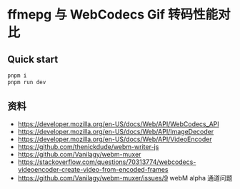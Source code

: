# ffmepg 与 WebCodecs Gif 转码性能对比

## Quick start

```bash
pnpm i
pnpm run dev
```

## 资料
- https://developer.mozilla.org/en-US/docs/Web/API/WebCodecs_API
- https://developer.mozilla.org/en-US/docs/Web/API/ImageDecoder
- https://developer.mozilla.org/en-US/docs/Web/API/VideoEncoder
- https://github.com/thenickdude/webm-writer-js
- https://github.com/Vanilagy/webm-muxer
- https://stackoverflow.com/questions/70313774/webcodecs-videoencoder-create-video-from-encoded-frames
- https://github.com/Vanilagy/webm-muxer/issues/9 webM alpha 通道问题